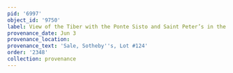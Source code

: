 ```yaml
---
pid: '6997'
object_id: '9750'
label: View of the Tiber with the Ponte Sisto and Saint Peter’s in the Distance
provenance_date: Jun 3
provenance_location:
provenance_text: 'Sale, Sotheby''s, Lot #124'
order: '2348'
collection: provenance
---
```

